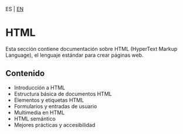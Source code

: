 <!-- MULTILANGUAJE MENU START -->
ES | [EN](https://lckpig.gitbook.io/practical-dev-handbook/html)
<!-- MULTILANGUAJE MENU END -->

# HTML

Esta sección contiene documentación sobre HTML (HyperText Markup Language), el lenguaje estándar para crear páginas web.

## Contenido

- Introducción a HTML
- Estructura básica de documentos HTML
- Elementos y etiquetas HTML
- Formularios y entradas de usuario
- Multimedia en HTML
- HTML semántico
- Mejores prácticas y accesibilidad 